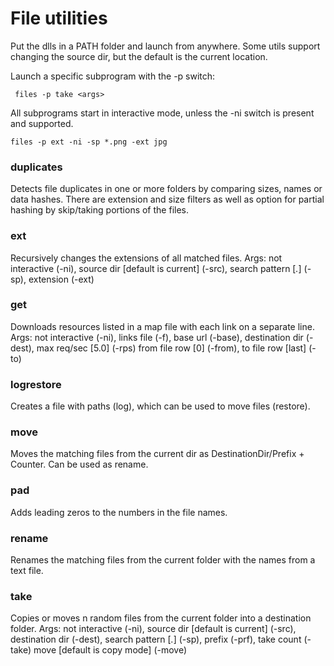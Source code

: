 # File utilities

Put the dlls in a PATH folder and launch from anywhere.
Some utils support changing the source dir, but the default is the current location.

Launch a specific subprogram with the -p switch:

```
 files -p take <args>
```

All subprograms start in interactive mode, unless the -ni switch is present and supported.

```
files -p ext -ni -sp *.png -ext jpg
```

### duplicates
   Detects file duplicates in one or more folders by comparing sizes, names or
   data hashes.
   There are extension and size filters as well as option for partial hashing
   by skip/taking portions of the files.

### ext
   Recursively changes the extensions of all matched files.
   Args: not interactive (-ni), source dir [default is current] (-src), search
   pattern [*.*] (-sp), extension (-ext)

### get 
   Downloads resources listed in a map file with each link on a separate line.
   Args: not interactive (-ni), links file (-f), base url (-base), destination
   dir (-dest), max req/sec [5.0] (-rps) from file row [0] (-from), to file row
   [last] (-to)

### logrestore
   Creates a file with paths (log), which can be used to move files (restore).

### move
   Moves the matching files from the current dir as DestinationDir/Prefix +
   Counter. Can be used as rename.

### pad
   Adds leading zeros to the numbers in the file names.

### rename
   Renames the matching files from the current folder with the names from a text
   file.

### take
   Copies or moves n random files from the current folder into a destination
   folder.
   Args: not interactive (-ni), source dir [default is current] (-src),
   destination dir (-dest), search pattern [*.*] (-sp), prefix (-prf), take
   count (-take) move [default is copy mode] (-move)